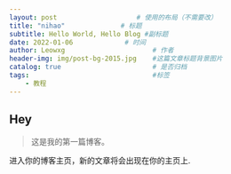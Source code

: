```yaml
---
layout: post                    # 使用的布局（不需要改）
title: "nihao"              # 标题 
subtitle: Hello World, Hello Blog #副标题
date: 2022-01-06             # 时间
author: Leowxg                      # 作者
header-img: img/post-bg-2015.jpg    #这篇文章标题背景图片
catalog: true                       # 是否归档
tags:                               #标签
    - 教程
---
```


## Hey
>这是我的第一篇博客。

进入你的博客主页，新的文章将会出现在你的主页上.

 <!--more-->
        